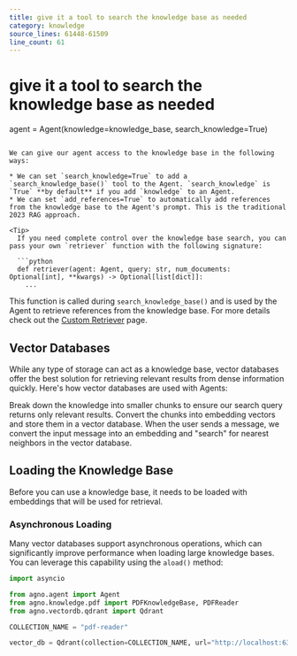 ```yaml
---
title: give it a tool to search the knowledge base as needed
category: knowledge
source_lines: 61448-61509
line_count: 61
---
```


# give it a tool to search the knowledge base as needed
agent = Agent(knowledge=knowledge_base, search_knowledge=True)
```

We can give our agent access to the knowledge base in the following ways:

* We can set `search_knowledge=True` to add a `search_knowledge_base()` tool to the Agent. `search_knowledge` is `True` **by default** if you add `knowledge` to an Agent.
* We can set `add_references=True` to automatically add references from the knowledge base to the Agent's prompt. This is the traditional 2023 RAG approach.

<Tip>
  If you need complete control over the knowledge base search, you can pass your own `retriever` function with the following signature:

  ```python
  def retriever(agent: Agent, query: str, num_documents: Optional[int], **kwargs) -> Optional[list[dict]]:
    ...
  ```

  This function is called during `search_knowledge_base()` and is used by the Agent to retrieve references from the knowledge base.
  For more details check out the [Custom Retriever](../knowledge/custom_retriever) page.
</Tip>

## Vector Databases

While any type of storage can act as a knowledge base, vector databases offer the best solution for retrieving relevant results from dense information quickly. Here's how vector databases are used with Agents:

<Steps>
  <Step title="Chunk the information">
    Break down the knowledge into smaller chunks to ensure our search query
    returns only relevant results.
  </Step>

  <Step title="Load the knowledge base">
    Convert the chunks into embedding vectors and store them in a vector
    database.
  </Step>

  <Step title="Search the knowledge base">
    When the user sends a message, we convert the input message into an
    embedding and "search" for nearest neighbors in the vector database.
  </Step>
</Steps>

## Loading the Knowledge Base

Before you can use a knowledge base, it needs to be loaded with embeddings that will be used for retrieval.

### Asynchronous Loading

Many vector databases support asynchronous operations, which can significantly improve performance when loading large knowledge bases. You can leverage this capability using the `aload()` method:

```python
import asyncio

from agno.agent import Agent
from agno.knowledge.pdf import PDFKnowledgeBase, PDFReader
from agno.vectordb.qdrant import Qdrant

COLLECTION_NAME = "pdf-reader"

vector_db = Qdrant(collection=COLLECTION_NAME, url="http://localhost:6333")

